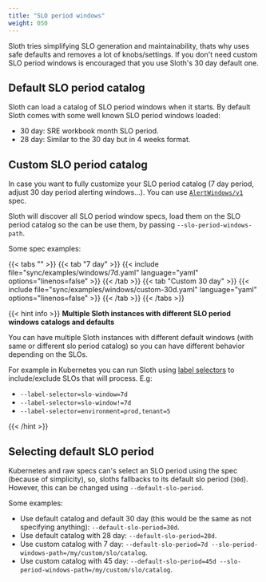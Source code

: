 ```yaml
---
title: "SLO period windows"
weight: 050
---
```


Sloth tries simplifying SLO generation and maintainability, thats why uses safe defaults and removes a lot of knobs/settings. If you don't need custom SLO period windows is encouraged that you use Sloth's 30 day default one.

## Default SLO period catalog

Sloth can load a catalog of SLO period windows when it starts. By default Sloth comes with some well known SLO period windows loaded:

- 30 day: SRE workbook month SLO period.
- 28 day: Similar to the 30 day but in 4 weeks format.

## Custom SLO period catalog

In case you want to fully customize your SLO period catalog (7 day period, adjust 30 day period alerting windows...). You can use [`AlertWindows/v1`](https://github.com/slok/sloth/tree/main/pkg/prometheus/alertwindows/v1) spec.

Sloth will discover all SLO period window specs, load them on the SLO period catalog so the can be use them, by passing `--slo-period-windows-path`.

Some spec examples:

{{< tabs "" >}}
{{< tab "7 day" >}}
{{< include file="sync/examples/windows/7d.yaml" language="yaml" options="linenos=false" >}}
{{< /tab >}}
{{< tab "Custom 30 day" >}}
{{< include file="sync/examples/windows/custom-30d.yaml" language="yaml" options="linenos=false" >}}
{{< /tab >}}
{{< /tabs >}}

{{< hint info >}}
**Multiple Sloth instances with different SLO period windows catalogs and defaults**

You can have multiple Sloth instances with different default windows (with same or different slo period catalog) so you can have different behavior depending on the SLOs.

For example in Kubernetes you can run Sloth using [label selectors][label-selectors] to include/exclude SLOs that will process. E.g:

- `--label-selector=slo-window=7d`
- `--label-selector=slo-window!=7d`
- `--label-selector=environment=prod,tenant=5`

{{< /hint >}}

## Selecting default SLO period

Kubernetes and raw specs can's select an SLO period using the spec (because of simplicity), so, sloths fallbacks to its default slo period (`30d`). However, this can be changed using `--default-slo-period`.

Some examples:

- Use default catalog and default 30 day (this would be the same as not specifying anything): `--default-slo-period=30d`.
- Use default catalog with 28 day: `--default-slo-period=28d`.
- Use custom catalog with 7 day: `--default-slo-period=7d --slo-period-windows-path=/my/custom/slo/catalog`.
- Use custom catalog with 45 day: `--default-slo-period=45d --slo-period-windows-path=/my/custom/slo/catalog`.

[label-selectors]: https://kubernetes.io/docs/concepts/overview/working-with-objects/labels/
